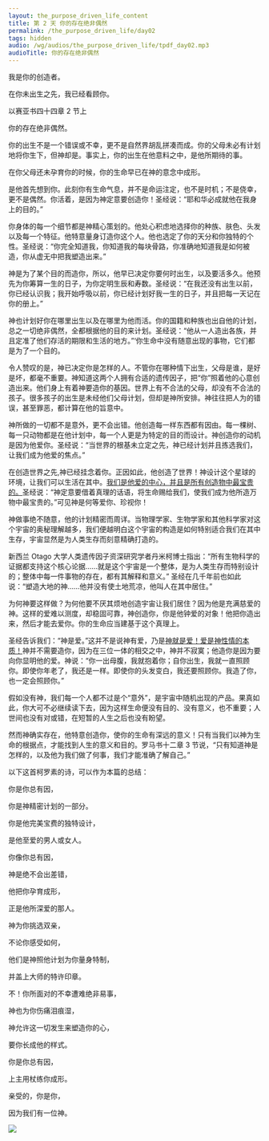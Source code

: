 ```yaml
---
layout: the_purpose_driven_life_content
title: 第 2 天 你的存在绝非偶然
permalink: /the_purpose_driven_life/day02
tags: hidden
audio: /wg/audios/the_purpose_driven_life/tpdf_day02.mp3
audioTitle: 你的存在绝非偶然
---
```


<div class="center">
<p>我是你的创造者。</p>
<p>在你未出生之先，我已经看顾你。</p>
<p class="sp-verse">以赛亚书四十四章 2 节上</p>
</div>
<p class="first">你的存在绝非偶然。</p>

你的出生不是一个错误或不幸，更不是自然界胡乱拼凑而成。你的父母未必有计划地将你生下，但神却是。事实上，你的出生在他意料之中，是他所期待的事。

在你父母还未孕育你的时候，你的生命早已在神的意念中成形。

是他首先想到你。此刻你有生命气息，并不是命运注定，也不是时机；不是侥幸，更不是偶然。你活着，是因为神定意要创造你！圣经说：<sp>“耶和华必成就他在我身上的目的。”</sp>

你身体的每一个细节都是神精心策划的。他处心积虑地选择你的种族、肤色、头发以及每一个特征。他特意量身订造你这个人。他也选定了你的天分和你独特的个性。圣经说：<sp>“你完全知道我，你知道我的每块骨路，你准确地知道我是如何被造，你从虚无中把我塑造出来。”</sp>

神是为了某个目的而造你，所以，他早已决定你要何时出生，以及要活多久。他预先为你筹算一生的日子，为你定明生辰和寿数。圣经说：“在我还没有出生以前，你已经认识我；我开始呼吸以前，你已经计划好我一生的日子，并且把每一天记在你的册上。”

神也计划好你在哪里出生以及在哪里为他而活。你的国籍和种族也出自他的计划，总之一切绝非偶然，全都根据他的目的来计划。圣经说：<sp>“他从一人造出各族，并且定准了他们存活的期限和生活的地方。”‘</sp>你生命中没有随意出现的事物，它们都是为了一个目的。

令人赞叹的是，神已决定你是怎样的人。不管你在哪种情下出生，父母是谁，是好是坏，都毫不重要。神知道这两个人拥有合适的遗传因子，把“你”照着他的心意创造出来。他们身上有着神要造你的基因。世界上有不合法的父母，却没有不合法的孩子。很多孩子的出生是未经他们父母计划，但却是神所安排。神往往把人为的错误，甚至罪恶，都计算在他的旨意中。

神所做的一切都不是意外，更不会出错。他创造每一样东西都有因由。每一棵树、每一只动物都是在他计划中，每一个人更是为特定的目的而设计。神创造你的动机是因为他爱你。圣经说：“当世界的根基未立定之先，神已经计划并且拣选我们，让我们成为他爱的焦点。”

在创造世界之先,神已经挂念着你。正因如此，他创造了世界！神设计这个星球的环境，让我们可以生活在其中。<u>我们是他爱的中心，并且是所有创造物中最宝贵的。</u>圣经说：<sp>“神定意要借着真理的话语，将生命赐给我们，使我们成为他所造万物中最宝贵的。”</sp>可见神是何等爱你、珍视你！

神做事绝不随意，他的计划精密而周详。当物理学家、生物学家和其他科学家对这个宇宙的奥秘理解越多，我们便越明白这个宇宙的构造是如何特别适合我们在其中生存，宇宙显然是为人类生存而刻意精确打造的。

新西兰 Otago 大学人类遗传因子资深研究学者丹米柯博士指出：“所有生物科学的证据都支持这个核心论据……就是这个宇宙是一个整体，是为人类生存而特别设计的；整体中每一件事物的存在，都有其解释和意义。” 圣经在几千年前也如此说：<sp>“塑造大地的神……他并没有使土地荒凉，他叫人在其中居住。”</sp>

为何神要这样做？为何他要不厌其烦地创造宇宙让我们居住？因为他是充满慈爱的神。这样的爱难以测度，却稳固可靠，神创造你，你是他钟爱的对象！他把你造出来，然后才能去爱你。你的生命应当建基于这个真理上。

圣经告诉我们：<sp>“神是爱。”</sp>这并不是说神有爱，乃是<u>神就是爱！爱是神性情的本质！</u>神并不需要造你，因为在三位一体的相交之中，神并不寂寞；他造你是因为要向你显明他的爱。神说：<sp>“你一出母腹，我就抱着你；自你出生，我就一直照顾你。即使你年老了，我还是一样。即使你的头发变白，我还要照顾你。我造了你，也一定会照顾你。”</sp>

假如没有神，我们每一个人都不过是个“意外”，是宇宙中随机出现的产品。果真如此，你大可不必继续读下去，因为这样生命便没有目的、没有意义，也不重要；人世间也没有对或错，在短暂的人生之后也没有盼望。

然而神确实存在，他特意创造你，使你的生命有深远的意义！只有当我们以神为生命的根据点，才能找到人生的意义和目的。罗马书十二章 3 节说，<sp>“只有知道神是怎样的，以及他为我们做了何事，我们才能准确了解自己。”</sp>

以下这首柯罗素的诗，可以作为本篇的总结：

<div class="center">
<p>你是你总有因，</p>
<p>你是神精密计划的一部分。</p>
<p>你是他完美宝费的独特设计，</p>
<p>是他至爱的男人或女人。</p>
<p>你像你总有因，</p>
<p>神是绝不会出差错，</p>
<p>他把你孕育成形，</p>
<p>正是他所深爱的那人。</p>
<p>神为你挑选双亲，</p>
<p>不论你感受如何，</p>
<p>他们是神照他计划为你量身特制，</p>
<p>并盖上大师的特许印章。</p>
<p>不！你所面对的不幸遭难绝非易事，</p>
<p>神也为你伤痛泪痕湿，</p>
<p>神允许这一切发生来塑造你的心，</p>
<p>要你长成他的样式。</p>
<p>你是你总有因，</p>
<p>上主用杖练你成形。</p>
<p>亲受的，你是你，</p>
<p>因为我们有一位神。</p>
</div>

<div class="article-img-wrapper">
  <img src="https://typora-1259024198.cos.ap-beijing.myqcloud.com/wg/images/the_purpose_driven_life/day02_card.jpg">
</div>